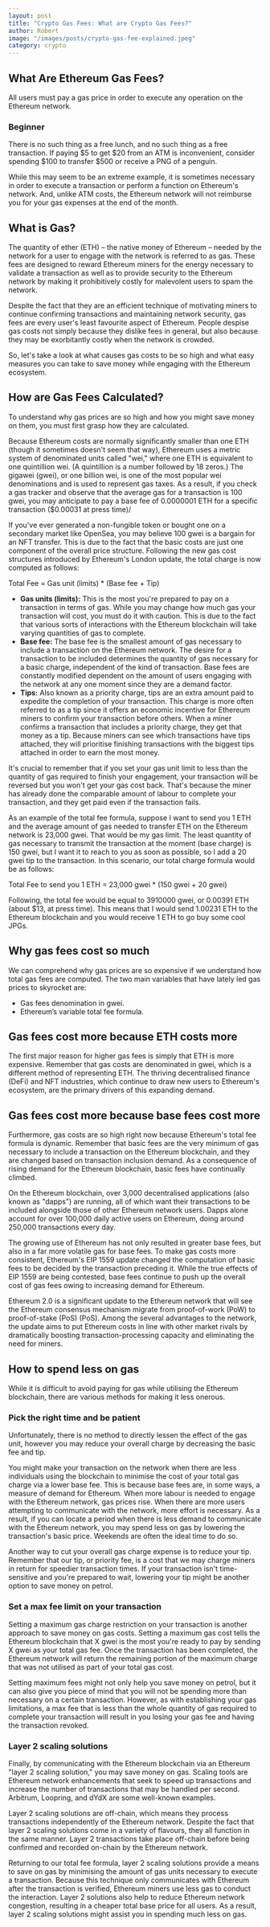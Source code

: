 ```yaml
---
layout: post
title: "Crypto Gas Fees: What are Crypto Gas Fees?"
author: Robert
image: "/images/posts/crypto-gas-fee-explained.jpeg"
category: crypto
---
```


<h2>What Are Ethereum Gas Fees?</h2>
All users must pay a gas price in order to execute any operation on the Ethereum network.
<h3>Beginner</h3>
There is no such thing as a free lunch, and no such thing as a free transaction. If paying $5 to get $20 from an ATM is inconvenient, consider spending $100 to transfer $500 or receive a PNG of a penguin.

While this may seem to be an extreme example, it is sometimes necessary in order to execute a transaction or perform a function on Ethereum's network. And, unlike ATM costs, the Ethereum network will not reimburse you for your gas expenses at the end of the month.
<h2>What is Gas?</h2>
The quantity of ether (ETH) – the native money of Ethereum – needed by the network for a user to engage with the network is referred to as gas. These fees are designed to reward Ethereum miners for the energy necessary to validate a transaction as well as to provide security to the Ethereum network by making it prohibitively costly for malevolent users to spam the network.

Despite the fact that they are an efficient technique of motivating miners to continue confirming transactions and maintaining network security, gas fees are every user's least favourite aspect of Ethereum. People despise gas costs not simply because they dislike fees in general, but also because they may be exorbitantly costly when the network is crowded.

So, let's take a look at what causes gas costs to be so high and what easy measures you can take to save money while engaging with the Ethereum ecosystem.
<h2>How are Gas Fees Calculated?</h2>
To understand why gas prices are so high and how you might save money on them, you must first grasp how they are calculated.

Because Ethereum costs are normally significantly smaller than one ETH (though it sometimes doesn't seem that way), Ethereum uses a metric system of denominated units called "wei," where one ETH is equivalent to one quintillion wei. (A quintillion is a number followed by 18 zeros.) The gigawei (gwei), or one billion wei, is one of the most popular wei denominations and is used to represent gas taxes. As a result, if you check a gas tracker and observe that the average gas for a transaction is 100 gwei, you may anticipate to pay a base fee of 0.0000001 ETH for a specific transaction ($0.00031 at press time)/

If you've ever generated a non-fungible token or bought one on a secondary market like OpenSea, you may believe 100 gwei is a bargain for an NFT transfer. This is due to the fact that the basic costs are just one component of the overall price structure. Following the new gas cost structures introduced by Ethereum's London update, the total charge is now computed as follows:

Total Fee = Gas unit (limits) * (Base fee + Tip)
<ul>
 	<li><strong>Gas units (limits):</strong> This is the most you're prepared to pay on a transaction in terms of gas. While you may change how much gas your transaction will cost, you must do it with caution. This is due to the fact that various sorts of interactions with the Ethereum blockchain will take varying quantities of gas to complete.</li>
 	<li><strong>Base fee:</strong> The base fee is the smallest amount of gas necessary to include a transaction on the Ethereum network. The desire for a transaction to be included determines the quantity of gas necessary for a basic charge, independent of the kind of transaction. Base fees are constantly modified dependent on the amount of users engaging with the network at any one moment since they are a demand factor.</li>
 	<li><strong>Tips:</strong> Also known as a priority charge, tips are an extra amount paid to expedite the completion of your transaction. This charge is more often referred to as a tip since it offers an economic incentive for Ethereum miners to confirm your transaction before others. When a miner confirms a transaction that includes a priority charge, they get that money as a tip. Because miners can see which transactions have tips attached, they will prioritise finishing transactions with the biggest tips attached in order to earn the most money.</li>
</ul>
It's crucial to remember that if you set your gas unit limit to less than the quantity of gas required to finish your engagement, your transaction will be reversed but you won't get your gas cost back. That's because the miner has already done the comparable amount of labour to complete your transaction, and they get paid even if the transaction fails.

As an example of the total fee formula, suppose I want to send you 1 ETH and the average amount of gas needed to transfer ETH on the Ethereum network is 23,000 gwei. That would be my gas limit. The least quantity of gas necessary to transmit the transaction at the moment (base charge) is 150 gwei, but I want it to reach to you as soon as possible, so I add a 20 gwei tip to the transaction. In this scenario, our total charge formula would be as follows:

Total Fee to send you 1 ETH = 23,000 gwei * (150 gwei + 20 gwei)

Following, the total fee would be equal to 3910000 gwei, or 0.00391 ETH (about $13, at press time). This means that I would send 1.00231 ETH to the Ethereum blockchain and you would receive 1 ETH to go buy some cool JPGs.
<h2>Why gas fees cost so much</h2>
We can comprehend why gas prices are so expensive if we understand how total gas fees are computed. The two main variables that have lately led gas prices to skyrocket are:
<ul>
 	<li>Gas fees denomination in gwei.</li>
 	<li>Ethereum’s variable total fee formula.</li>
</ul>
<h2>Gas fees cost more because ETH costs more</h2>
The first major reason for higher gas fees is simply that ETH is more expensive. Remember that gas costs are denominated in gwei, which is a different method of representing ETH. The thriving decentralised finance (DeFi) and NFT industries, which continue to draw new users to Ethereum's ecosystem, are the primary drivers of this expanding demand.
<h2>Gas fees cost more because base fees cost more</h2>
Furthermore, gas costs are so high right now because Ethereum's total fee formula is dynamic. Remember that basic fees are the very minimum of gas necessary to include a transaction on the Ethereum blockchain, and they are changed based on transaction inclusion demand. As a consequence of rising demand for the Ethereum blockchain, basic fees have continually climbed.

On the Ethereum blockchain, over 3,000 decentralised applications (also known as "dapps") are running, all of which want their transactions to be included alongside those of other Ethereum network users. Dapps alone account for over 100,000 daily active users on Ethereum, doing around 250,000 transactions every day.

The growing use of Ethereum has not only resulted in greater base fees, but also in a far more volatile gas for base fees. To make gas costs more consistent, Ethereum's EIP 1559 update changed the computation of basic fees to be decided by the transaction preceding it. While the true effects of EIP 1559 are being contested, base fees continue to push up the overall cost of gas fees owing to increasing demand for Ethereum.

Ethereum 2.0 is a significant update to the Ethereum network that will see the Ethereum consensus mechanism migrate from proof-of-work (PoW) to proof-of-stake (PoS) (PoS). Among the several advantages to the network, the update aims to put Ethereum costs in line with other market rivals by dramatically boosting transaction-processing capacity and eliminating the need for miners.
<h2>How to spend less on gas</h2>
While it is difficult to avoid paying for gas while utilising the Ethereum blockchain, there are various methods for making it less onerous.
<h3>Pick the right time and be patient</h3>
Unfortunately, there is no method to directly lessen the effect of the gas unit, however you may reduce your overall charge by decreasing the basic fee and tip.

You might make your transaction on the network when there are less individuals using the blockchain to minimise the cost of your total gas charge via a lower base fee. This is because base fees are, in some ways, a measure of demand for Ethereum. When more labour is needed to engage with the Ethereum network, gas prices rise. When there are more users attempting to communicate with the network, more effort is necessary. As a result, if you can locate a period when there is less demand to communicate with the Ethereum network, you may spend less on gas by lowering the transaction's basic price. Weekends are often the ideal time to do so.

Another way to cut your overall gas charge expense is to reduce your tip. Remember that our tip, or priority fee, is a cost that we may charge miners in return for speedier transaction times. If your transaction isn't time-sensitive and you're prepared to wait, lowering your tip might be another option to save money on petrol.
<h3>Set a max fee limit on your transaction</h3>
Setting a maximum gas charge restriction on your transaction is another approach to save money on gas costs. Setting a maximum gas cost tells the Ethereum blockchain that X gwei is the most you're ready to pay by sending X gwei as your total gas fee. Once the transaction has been completed, the Ethereum network will return the remaining portion of the maximum charge that was not utilised as part of your total gas cost.

Setting maximum fees might not only help you save money on petrol, but it can also give you piece of mind that you will not be spending more than necessary on a certain transaction. However, as with establishing your gas limitations, a max fee that is less than the whole quantity of gas required to complete your transaction will result in you losing your gas fee and having the transaction revoked.
<h3>Layer 2 scaling solutions</h3>
Finally, by communicating with the Ethereum blockchain via an Ethereum "layer 2 scaling solution," you may save money on gas. Scaling tools are Ethereum network enhancements that seek to speed up transactions and increase the number of transactions that may be handled per second. Arbitrum, Loopring, and dYdX are some well-known examples.

Layer 2 scaling solutions are off-chain, which means they process transactions independently of the Ethereum network. Despite the fact that layer 2 scaling solutions come in a variety of flavours, they all function in the same manner. Layer 2 transactions take place off-chain before being confirmed and recorded on-chain by the Ethereum network.

Returning to our total fee formula, layer 2 scaling solutions provide a means to save on gas by minimising the amount of gas units necessary to execute a transaction. Because this technique only communicates with Ethereum after the transaction is verified, Ethereum miners use less gas to conduct the interaction. Layer 2 solutions also help to reduce Ethereum network congestion, resulting in a cheaper total base price for all users. As a result, layer 2 scaling solutions might assist you in spending much less on gas.
